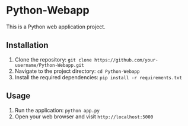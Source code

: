 # Python-Webapp
This is a Python web application project.

## Installation
1. Clone the repository: `git clone https://github.com/your-username/Python-Webapp.git`
2. Navigate to the project directory: `cd Python-Webapp`
3. Install the required dependencies: `pip install -r requirements.txt`

## Usage
1. Run the application: `python app.py`
2. Open your web browser and visit `http://localhost:5000`


